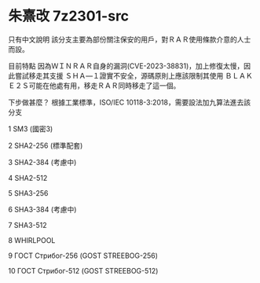 # 朱熹改 7z2301-src

只有中文說明
該分支主要為部份關注保安的用戶，對ＲＡＲ使用條款介意的人士而設。

目前特點
因為ＷＩＮＲＡＲ自身的漏洞(CVE-2023-38831)，加上修復太慢，因此嘗試移走其支援
ＳＨＡ—１證實不安全，源碼原則上應該限制其使用
ＢＬＡＫＥ２Ｓ可能在他處有用，移走ＲＡＲ同時移走了這一個。

下步做甚麼？
根據工業標準，ISO/IEC 10118-3:2018，需要設法加九算法進去該分支

 1  SM3 (國密3)
 
 2  SHA2-256 (標準配套) 
 
 3  SHA2-384 (考慮中)
 
 4  SHA2-512
 
 5  SHA3-256
 
 6  SHA3-384 (考慮中)
 
 7  SHA3-512
 
 8  WHIRLPOOL
 
 9  ГОСТ Стрибог-256 (GOST STREEBOG-256)
 
10  ГОСТ Стрибог-512 (GOST STREEBOG-512)

